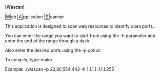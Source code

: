 [𝐖𝐚𝐬𝐜𝐚𝐧]  

🅆eb 🄰pplication 🅂canner

This application is designed to scan web resources to identify open ports.

You can enter the range you want to start from using the -h parameter and enter the end of the range through a dash.

Also enter the desired ports using the -p option

To compile, type: make

Example:    ./wascan -p 22,80,554,443 -h 1.1.1.1-1.1.1.255

